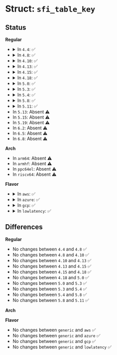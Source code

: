 # Struct: <code>sfi_table_key</code>

## Status
<b>Regular</b>
<ul>
<li>
<details>
<summary>In <code>4.4</code>: ✅</summary>

```c
struct sfi_table_key {
    char *sig;
    char *oem_id;
    char *oem_table_id;
};
```
</details>
</li>
<li>
<details>
<summary>In <code>4.8</code>: ✅</summary>

```c
struct sfi_table_key {
    char *sig;
    char *oem_id;
    char *oem_table_id;
};
```
</details>
</li>
<li>
<details>
<summary>In <code>4.10</code>: ✅</summary>

```c
struct sfi_table_key {
    char *sig;
    char *oem_id;
    char *oem_table_id;
};
```
</details>
</li>
<li>
<details>
<summary>In <code>4.13</code>: ✅</summary>

```c
struct sfi_table_key {
    char *sig;
    char *oem_id;
    char *oem_table_id;
};
```
</details>
</li>
<li>
<details>
<summary>In <code>4.15</code>: ✅</summary>

```c
struct sfi_table_key {
    char *sig;
    char *oem_id;
    char *oem_table_id;
};
```
</details>
</li>
<li>
<details>
<summary>In <code>4.18</code>: ✅</summary>

```c
struct sfi_table_key {
    char *sig;
    char *oem_id;
    char *oem_table_id;
};
```
</details>
</li>
<li>
<details>
<summary>In <code>5.0</code>: ✅</summary>

```c
struct sfi_table_key {
    char *sig;
    char *oem_id;
    char *oem_table_id;
};
```
</details>
</li>
<li>
<details>
<summary>In <code>5.3</code>: ✅</summary>

```c
struct sfi_table_key {
    char *sig;
    char *oem_id;
    char *oem_table_id;
};
```
</details>
</li>
<li>
<details>
<summary>In <code>5.4</code>: ✅</summary>

```c
struct sfi_table_key {
    char *sig;
    char *oem_id;
    char *oem_table_id;
};
```
</details>
</li>
<li>
<details>
<summary>In <code>5.8</code>: ✅</summary>

```c
struct sfi_table_key {
    char *sig;
    char *oem_id;
    char *oem_table_id;
};
```
</details>
</li>
<li>
<details>
<summary>In <code>5.11</code>: ✅</summary>

```c
struct sfi_table_key {
    char *sig;
    char *oem_id;
    char *oem_table_id;
};
```
</details>
</li>
<li>
In <code>5.13</code>: Absent ⚠️
</li>
<li>
In <code>5.15</code>: Absent ⚠️
</li>
<li>
In <code>5.19</code>: Absent ⚠️
</li>
<li>
In <code>6.2</code>: Absent ⚠️
</li>
<li>
In <code>6.5</code>: Absent ⚠️
</li>
<li>
In <code>6.8</code>: Absent ⚠️
</li>
</ul>
<b>Arch</b>
<ul>
<li>
In <code>arm64</code>: Absent ⚠️
</li>
<li>
In <code>armhf</code>: Absent ⚠️
</li>
<li>
In <code>ppc64el</code>: Absent ⚠️
</li>
<li>
In <code>riscv64</code>: Absent ⚠️
</li>
</ul>
<b>Flavor</b>
<ul>
<li>
<details>
<summary>In <code>aws</code>: ✅</summary>

```c
struct sfi_table_key {
    char *sig;
    char *oem_id;
    char *oem_table_id;
};
```
</details>
</li>
<li>
<details>
<summary>In <code>azure</code>: ✅</summary>

```c
struct sfi_table_key {
    char *sig;
    char *oem_id;
    char *oem_table_id;
};
```
</details>
</li>
<li>
<details>
<summary>In <code>gcp</code>: ✅</summary>

```c
struct sfi_table_key {
    char *sig;
    char *oem_id;
    char *oem_table_id;
};
```
</details>
</li>
<li>
<details>
<summary>In <code>lowlatency</code>: ✅</summary>

```c
struct sfi_table_key {
    char *sig;
    char *oem_id;
    char *oem_table_id;
};
```
</details>
</li>
</ul>

## Differences
<b>Regular</b>
<ul>
<li>
No changes between <code>4.4</code> and <code>4.8</code> ✅
</li>
<li>
No changes between <code>4.8</code> and <code>4.10</code> ✅
</li>
<li>
No changes between <code>4.10</code> and <code>4.13</code> ✅
</li>
<li>
No changes between <code>4.13</code> and <code>4.15</code> ✅
</li>
<li>
No changes between <code>4.15</code> and <code>4.18</code> ✅
</li>
<li>
No changes between <code>4.18</code> and <code>5.0</code> ✅
</li>
<li>
No changes between <code>5.0</code> and <code>5.3</code> ✅
</li>
<li>
No changes between <code>5.3</code> and <code>5.4</code> ✅
</li>
<li>
No changes between <code>5.4</code> and <code>5.8</code> ✅
</li>
<li>
No changes between <code>5.8</code> and <code>5.11</code> ✅
</li>
</ul>
<b>Arch</b>
<ul>
</ul>
<b>Flavor</b>
<ul>
<li>
No changes between <code>generic</code> and <code>aws</code> ✅
</li>
<li>
No changes between <code>generic</code> and <code>azure</code> ✅
</li>
<li>
No changes between <code>generic</code> and <code>gcp</code> ✅
</li>
<li>
No changes between <code>generic</code> and <code>lowlatency</code> ✅
</li>
</ul>

